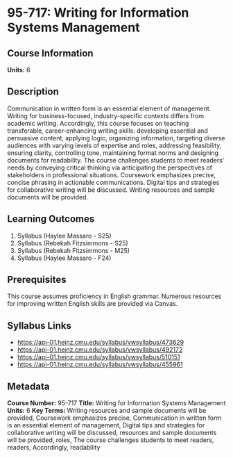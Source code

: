 # 95-717: Writing for Information Systems Management

## Course Information

**Units:** 6

## Description

Communication in written form is an essential element of management. Writing for business-focused, industry-specific contexts differs from academic writing. Accordingly, this course focuses on teaching transferable, career-enhancing writing skills: developing essential and persuasive content, applying logic, organizing information, targeting diverse audiences with varying levels of expertise and roles, addressing feasibility, ensuring clarity, controlling tone, maintaining format norms and designing documents for readability. The course challenges students to meet readers’ needs by conveying critical thinking via anticipating the perspectives of stakeholders in professional situations. Coursework emphasizes precise, concise phrasing in actionable communications. Digital tips and strategies for collaborative writing will be discussed. Writing resources and sample documents will be provided.

## Learning Outcomes

1. Syllabus (Haylee Massaro - S25)
2. Syllabus (Rebekah Fitzsimmons - S25)
3. Syllabus (Rebekah Fitzsimmons - M25)
4. Syllabus (Haylee Massaro - F24)

## Prerequisites

This course assumes proficiency in English grammar. Numerous resources for improving written English skills are provided via Canvas.

## Syllabus Links

* https://api-01.heinz.cmu.edu/syllabus/vwsyllabus/473629
* https://api-01.heinz.cmu.edu/syllabus/vwsyllabus/492172
* https://api-01.heinz.cmu.edu/syllabus/vwsyllabus/510151
* https://api-01.heinz.cmu.edu/syllabus/vwsyllabus/455961

## Metadata

**Course Number:** 95-717
**Title:** Writing for Information Systems Management
**Units:** 6
**Key Terms:** Writing resources and sample documents will be provided, Coursework emphasizes precise, Communication in written form is an essential element of management, Digital tips and strategies for collaborative writing will be discussed, resources and sample documents will be provided, roles, The course challenges students to meet readers, readers, Accordingly, readability
